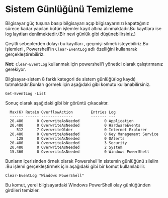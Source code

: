 # Sistem Günlüğünü Temizleme

Bilgisayar güç tuşuna basıp bilgisayarı açıp bilgisayarınızı kapattığınız sürece kadar yapılan bütün işlemler kayıt altına alınmaktadır.Bu kayıtlara ise log layıtları denilmektedir.(Bir nevi günlük gibi düşünebilirsiniz.)

Çeşitli sebeplerden dolayı bu kayıtları , geçmişi silmek isteyebiliriz.Bu işlemleri , Powershell'in ```Clear-EventLog``` adlı özelliğini kullanarak gerçekleştirebiliriz.

**Not:** ```Clear-EventLog``` kullanmak için powershell'i yönetici olarak çalıştırmanız gerekiyor.

Bilgisayar-sistem 8 farklı kategori de sistem günlüğü(log kaydı)  tutmaktadır.Bunları görmek için aşağıdaki gibi komutu kullanabilirsiniz.

```
Get-EventLog -List
```

Sonuç olarak aşağıdaki gibi bir görüntü çıkacaktır.

```
  Max(K) Retain OverflowAction        Entries Log
  ------ ------ --------------        ------- ---
  20.480      0 OverwriteAsNeeded           0 Application
  20.480      0 OverwriteAsNeeded           0 HardwareEvents
     512      7 OverwriteOlder              0 Internet Explorer
  20.480      0 OverwriteAsNeeded           0 Key Management Service
     128      0 OverwriteAsNeeded           0 OAlerts
  20.480      0 OverwriteAsNeeded           3 Security
  20.480      0 OverwriteAsNeeded           2 System
  15.360      0 OverwriteAsNeeded           0 Windows PowerShell
```

Bunların içerisinden örnek olarak  Powershell'in sistemin günlüğünü silelim .Bu işlemi gerçekleştirmek için aşağıdaki gibi bir komut kullanılabilir.

```
Clear-EventLog "Windows PowerShell"
```

Bu komut, yerel bilgisayardaki Windows PowerShell olay günlüğünden girdileri temizler.
